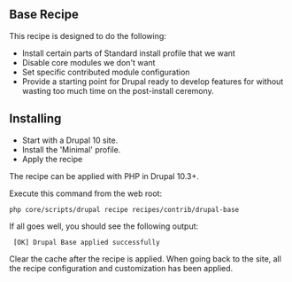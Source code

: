 ## Base Recipe

This recipe is designed to do the following:

- Install certain parts of Standard install profile that we want
- Disable core modules we don't want
- Set specific contributed module configuration
- Provide a starting point for Drupal ready to develop features for without
  wasting too much time on the post-install ceremony.

## Installing

- Start with a Drupal 10 site.
- Install the 'Minimal' profile.
- Apply the recipe

The recipe can be applied with PHP in Drupal 10.3+.

Execute this command from the web root:

```shell
php core/scripts/drupal recipe recipes/contrib/drupal-base
```
If all goes well, you should see the following output:

```shell
 [OK] Drupal Base applied successfully
```

Clear the cache after the recipe is applied. When going back to the site,
all the recipe configuration and customization has been applied.
